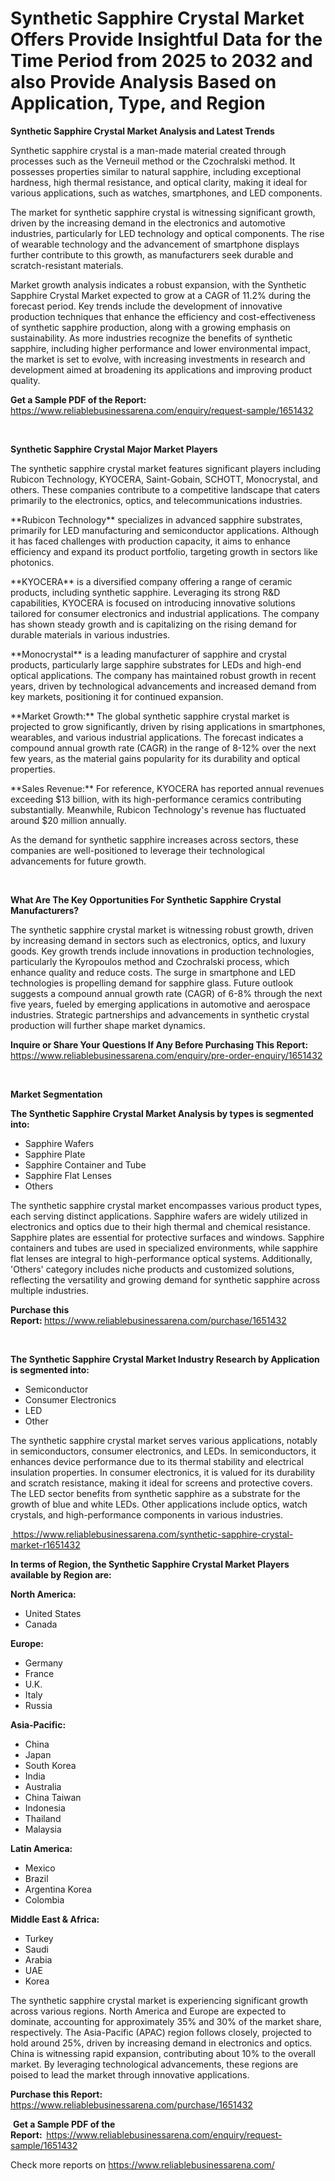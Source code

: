 <p><h1>Synthetic Sapphire Crystal Market Offers Provide Insightful Data for the Time Period from 2025 to 2032 and also Provide Analysis Based on Application, Type, and Region</h1></p><p><strong>Synthetic Sapphire Crystal Market Analysis and Latest Trends</strong></p>
<p><p>Synthetic sapphire crystal is a man-made material created through processes such as the Verneuil method or the Czochralski method. It possesses properties similar to natural sapphire, including exceptional hardness, high thermal resistance, and optical clarity, making it ideal for various applications, such as watches, smartphones, and LED components.</p><p>The market for synthetic sapphire crystal is witnessing significant growth, driven by the increasing demand in the electronics and automotive industries, particularly for LED technology and optical components. The rise of wearable technology and the advancement of smartphone displays further contribute to this growth, as manufacturers seek durable and scratch-resistant materials.</p><p>Market growth analysis indicates a robust expansion, with the Synthetic Sapphire Crystal Market expected to grow at a CAGR of 11.2% during the forecast period. Key trends include the development of innovative production techniques that enhance the efficiency and cost-effectiveness of synthetic sapphire production, along with a growing emphasis on sustainability. As more industries recognize the benefits of synthetic sapphire, including higher performance and lower environmental impact, the market is set to evolve, with increasing investments in research and development aimed at broadening its applications and improving product quality.</p></p>
<p><strong>Get a Sample PDF of the Report:&nbsp;</strong> <a href="https://www.reliablebusinessarena.com/enquiry/request-sample/1651432?utm_campaign=2200&utm_medium=2&utm_source=Github&utm_content=ia&utm_term=31032025&utm_id=synthetic-sapphire-crystal">https://www.reliablebusinessarena.com/enquiry/request-sample/1651432</a></p>
<p>&nbsp;</p>
<p><strong>Synthetic Sapphire Crystal Major Market Players</strong></p>
<p><p>The synthetic sapphire crystal market features significant players including Rubicon Technology, KYOCERA, Saint-Gobain, SCHOTT, Monocrystal, and others. These companies contribute to a competitive landscape that caters primarily to the electronics, optics, and telecommunications industries.</p><p>**Rubicon Technology** specializes in advanced sapphire substrates, primarily for LED manufacturing and semiconductor applications. Although it has faced challenges with production capacity, it aims to enhance efficiency and expand its product portfolio, targeting growth in sectors like photonics.</p><p>**KYOCERA** is a diversified company offering a range of ceramic products, including synthetic sapphire. Leveraging its strong R&D capabilities, KYOCERA is focused on introducing innovative solutions tailored for consumer electronics and industrial applications. The company has shown steady growth and is capitalizing on the rising demand for durable materials in various industries.</p><p>**Monocrystal** is a leading manufacturer of sapphire and crystal products, particularly large sapphire substrates for LEDs and high-end optical applications. The company has maintained robust growth in recent years, driven by technological advancements and increased demand from key markets, positioning it for continued expansion.</p><p>**Market Growth:** The global synthetic sapphire crystal market is projected to grow significantly, driven by rising applications in smartphones, wearables, and various industrial applications. The forecast indicates a compound annual growth rate (CAGR) in the range of 8-12% over the next few years, as the material gains popularity for its durability and optical properties.</p><p>**Sales Revenue:** For reference, KYOCERA has reported annual revenues exceeding $13 billion, with its high-performance ceramics contributing substantially. Meanwhile, Rubicon Technology's revenue has fluctuated around $20 million annually.</p><p>As the demand for synthetic sapphire increases across sectors, these companies are well-positioned to leverage their technological advancements for future growth.</p></p>
<p>&nbsp;</p>
<p><strong>What Are The Key Opportunities For Synthetic Sapphire Crystal Manufacturers?</strong></p>
<p><p>The synthetic sapphire crystal market is witnessing robust growth, driven by increasing demand in sectors such as electronics, optics, and luxury goods. Key growth trends include innovations in production technologies, particularly the Kyropoulos method and Czochralski process, which enhance quality and reduce costs. The surge in smartphone and LED technologies is propelling demand for sapphire glass. Future outlook suggests a compound annual growth rate (CAGR) of 6-8% through the next five years, fueled by emerging applications in automotive and aerospace industries. Strategic partnerships and advancements in synthetic crystal production will further shape market dynamics.</p></p>
<p><strong>Inquire or Share Your Questions If Any Before Purchasing This Report:</strong> <a href="https://www.reliablebusinessarena.com/enquiry/pre-order-enquiry/1651432?utm_campaign=2200&utm_medium=2&utm_source=Github&utm_content=ia&utm_term=31032025&utm_id=synthetic-sapphire-crystal">https://www.reliablebusinessarena.com/enquiry/pre-order-enquiry/1651432</a></p>
<p>&nbsp;</p>
<p><strong>Market Segmentation</strong></p>
<p><strong>The Synthetic Sapphire Crystal Market Analysis by types is segmented into:</strong></p>
<p><ul><li>Sapphire Wafers</li><li>Sapphire Plate</li><li>Sapphire Container and Tube</li><li>Sapphire Flat Lenses</li><li>Others</li></ul></p>
<p><p>The synthetic sapphire crystal market encompasses various product types, each serving distinct applications. Sapphire wafers are widely utilized in electronics and optics due to their high thermal and chemical resistance. Sapphire plates are essential for protective surfaces and windows. Sapphire containers and tubes are used in specialized environments, while sapphire flat lenses are integral to high-performance optical systems. Additionally, 'Others' category includes niche products and customized solutions, reflecting the versatility and growing demand for synthetic sapphire across multiple industries.</p></p>
<p><strong>Purchase this Report:&nbsp;</strong><a href="https://www.reliablebusinessarena.com/purchase/1651432?utm_campaign=2200&utm_medium=2&utm_source=Github&utm_content=ia&utm_term=31032025&utm_id=synthetic-sapphire-crystal">https://www.reliablebusinessarena.com/purchase/1651432</a></p>
<p>&nbsp;</p>
<p><strong>The Synthetic Sapphire Crystal Market Industry Research by Application is segmented into:</strong></p>
<p><ul><li>Semiconductor</li><li>Consumer Electronics</li><li>LED</li><li>Other</li></ul></p>
<p><p>The synthetic sapphire crystal market serves various applications, notably in semiconductors, consumer electronics, and LEDs. In semiconductors, it enhances device performance due to its thermal stability and electrical insulation properties. In consumer electronics, it is valued for its durability and scratch resistance, making it ideal for screens and protective covers. The LED sector benefits from synthetic sapphire as a substrate for the growth of blue and white LEDs. Other applications include optics, watch crystals, and high-performance components in various industries.</p></p>
<p><a href="https://www.reliablebusinessarena.com/synthetic-sapphire-crystal-market-r1651432?utm_campaign=2200&utm_medium=2&utm_source=Github&utm_content=ia&utm_term=31032025&utm_id=synthetic-sapphire-crystal">&nbsp;https://www.reliablebusinessarena.com/synthetic-sapphire-crystal-market-r1651432</a></p>
<p><strong>In terms of Region, the Synthetic Sapphire Crystal Market Players available by Region are:</strong></p>
<p>
    <p> <strong> North America: </strong>
        <ul>
            <li>United States</li>
            <li>Canada</li>
        </ul>
        </p> 
    <p> <strong> Europe: </strong>
        <ul>
            <li>Germany</li>
            <li>France</li>
            <li>U.K.</li>
            <li>Italy</li>
            <li>Russia</li>
        </ul>
        </p> 
    <p> <strong> Asia-Pacific: </strong>
        <ul>
            <li>China</li>
            <li>Japan</li>
            <li>South Korea</li>
            <li>India</li>
            <li>Australia</li>
            <li>China Taiwan</li>
            <li>Indonesia</li>
            <li>Thailand</li>
            <li>Malaysia</li>
        </ul>
        </p> 
    <p> <strong> Latin America: </strong>
        <ul>
            <li>Mexico</li>
            <li>Brazil</li>
            <li>Argentina Korea</li>
            <li>Colombia</li>
        </ul>
        </p> 
    <p> <strong> Middle East & Africa: </strong>
        <ul>
            <li>Turkey</li>
            <li>Saudi</li>
            <li>Arabia</li>
            <li>UAE</li>
            <li>Korea</li>
        </ul>
    </p>
    </p>
<p><p>The synthetic sapphire crystal market is experiencing significant growth across various regions. North America and Europe are expected to dominate, accounting for approximately 35% and 30% of the market share, respectively. The Asia-Pacific (APAC) region follows closely, projected to hold around 25%, driven by increasing demand in electronics and optics. China is witnessing rapid expansion, contributing about 10% to the overall market. By leveraging technological advancements, these regions are poised to lead the market through innovative applications.</p></p>
<p><strong>Purchase this Report: </strong><a href="https://www.reliablebusinessarena.com/purchase/1651432?utm_campaign=2200&utm_medium=2&utm_source=Github&utm_content=ia&utm_term=31032025&utm_id=synthetic-sapphire-crystal">https://www.reliablebusinessarena.com/purchase/1651432</a></p>
<p>&nbsp;<strong>Get a Sample PDF of the Report:&nbsp;&nbsp;</strong><a href="https://www.reliablebusinessarena.com/enquiry/request-sample/1651432?utm_campaign=2200&utm_medium=2&utm_source=Github&utm_content=ia&utm_term=31032025&utm_id=synthetic-sapphire-crystal">https://www.reliablebusinessarena.com/enquiry/request-sample/1651432</a></p>
<p><strong></strong></p>
<p>Check more reports on <a href="https://www.reliablebusinessarena.com/?utm_campaign=2200&utm_medium=2&utm_source=Github&utm_content=ia&utm_term=31032025&utm_id=synthetic-sapphire-crystal">https://www.reliablebusinessarena.com/</a></p>